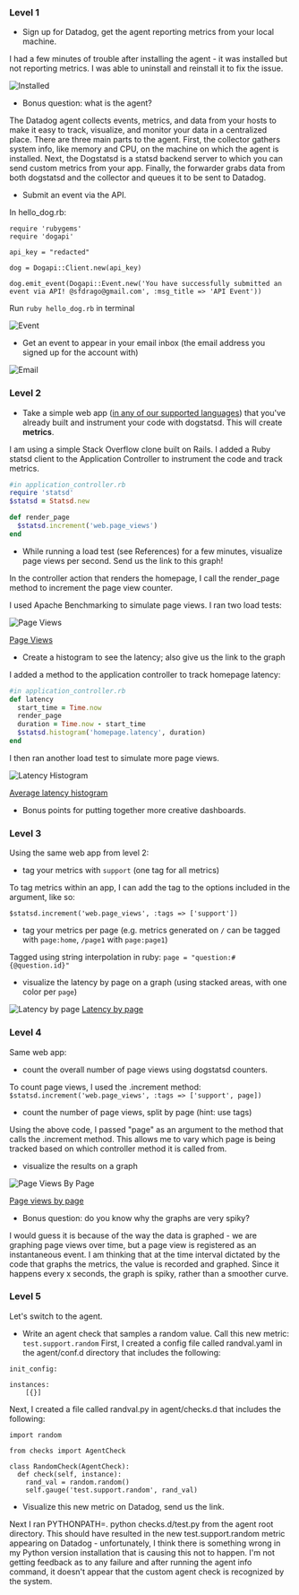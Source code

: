 ### Level 1

* Sign up for Datadog, get the agent reporting metrics from your local machine.

I had a few minutes of trouble after installing the agent - it was installed but not reporting metrics. I was able to uninstall and reinstall it to fix the issue.

![Installed](http://i.imgur.com/0abvaKJ.png "Agent installed")

* Bonus question: what is the agent?

The Datadog agent collects events, metrics, and data from your hosts to make it easy to track, visualize, and monitor your data in a centralized place. There are three main parts to the agent. First, the collector gathers system info, like memory and CPU, on the machine on which the agent is installed. Next, the Dogstatsd is a statsd backend server to which you can send custom metrics from your app. Finally, the forwarder grabs data from both dogstatsd and the collector and queues it to be sent to Datadog.

* Submit an event via the API.

In hello_dog.rb:

```
require 'rubygems'
require 'dogapi'

api_key = "redacted"

dog = Dogapi::Client.new(api_key)

dog.emit_event(Dogapi::Event.new('You have successfully submitted an event via API! @sfdrago@gmail.com', :msg_title => 'API Event'))
```

Run `ruby hello_dog.rb` in terminal

![Event](http://i.imgur.com/KmZtIuC.png "Event via Api")

* Get an event to appear in your email inbox (the email address you signed up for the account with)

![Email](http://i.imgur.com/PC7zQN6.png "Email Mention")

### Level 2

* Take a simple web app ([in any of our supported languages](http://docs.datadoghq.com/libraries/)) that you've already built and instrument your code with dogstatsd. This will create **metrics**.

I am using a simple Stack Overflow clone built on Rails. I added a Ruby statsd client to the Application Controller to instrument the code and track metrics.

```ruby
#in application_controller.rb
require 'statsd'
$statsd = Statsd.new

def render_page
  $statsd.increment('web.page_views')
end
```


* While running a load test (see References) for a few minutes, visualize page views per second. Send us the link to this graph!

In the controller action that renders the homepage, I call the render_page method to increment the page view counter.

I used Apache Benchmarking to simulate page views. I ran two load tests:

![Page Views](http://i.imgur.com/PmVsuIH.png "Page Views")

[Page Views](https://app.datadoghq.com/graph/embed?token=c4ff73b1732f108f10212baa55aba5a60af5dfd78025683f83c2be8bd18bc004&height=300&width=600&legend=false)

* Create a histogram to see the latency; also give us the link to the graph

I added a method to the application controller to track homepage latency:

```ruby
#in application_controller.rb
def latency
  start_time = Time.now
  render_page
  duration = Time.now - start_time
  $statsd.histogram('homepage.latency', duration)
end
```

I then ran another load test to simulate more page views.

![Latency Histogram](http://i.imgur.com/WyqXYUi.png "Average Latency Histogram")

[Average latency histogram](https://app.datadoghq.com/graph/embed?token=e7bd4bab9741998196e3be359557a4d0a314c1b33a19fb90339abfc151edf1b3&height=300&width=600&legend=false)

* Bonus points for putting together more creative dashboards.

### Level 3

Using the same web app from level 2:
* tag your metrics with `support` (one tag for all metrics)

To tag metrics within an app, I can add the tag to the options included in the argument, like so:

`$statsd.increment('web.page_views', :tags => ['support'])`

* tag your metrics per page (e.g. metrics generated on `/` can be tagged with `page:home`, `/page1` with  `page:page1`)

Tagged using string interpolation in ruby: `page = "question:#{@question.id}"`

* visualize the latency by page on a graph (using stacked areas, with one color per `page`)

![Latency by page](http://i.imgur.com/Tt9wDzq.png "Average latency by page")
[Latency by page](https://app.datadoghq.com/graph/embed?token=e7eae13f035e6dc52cdfc9d662edb8f54e623dd5fd5e64b698f0fcdb7cd3eaf0&height=300&width=600&legend=true)

### Level 4

Same web app:
* count the overall number of page views using dogstatsd counters.

To count page views, I used the .increment method: `$statsd.increment('web.page_views', :tags => ['support', page])`

* count the number of page views, split by page (hint: use tags)

Using the above code, I passed "page" as an argument to the method that calls the .increment method. This allows me to vary which page is being tracked based on which controller method it is called from.

* visualize the results on a graph

![Page Views By Page](http://i.imgur.com/ZDR5fdQ.png "Page views by page")

[Page views by page](https://app.datadoghq.com/graph/embed?token=a79451323814f3c9a39f4cea352f2b68af95c809174c543827aff9e825922105&height=300&width=600&legend=true)

* Bonus question: do you know why the graphs are very spiky?

I would guess it is because of the way the data is graphed - we are graphing page views over time, but a page view is registered as an instantaneous event. I am thinking that at the time interval dictated by the code that graphs the metrics, the value is recorded and graphed. Since it happens every x seconds, the graph is spiky, rather than a smoother curve.

### Level 5

Let's switch to the agent.

* Write an agent check that samples a random value. Call this new metric: `test.support.random`
First, I created a config file called randval.yaml in the agent/conf.d directory that includes the following:

```
init_config:

instances:
    [{}]
```

Next, I created a file called randval.py in agent/checks.d that includes the following:

```
import random

from checks import AgentCheck

class RandomCheck(AgentCheck):
  def check(self, instance):
    rand_val = random.random()
    self.gauge('test.support.random', rand_val)
```
* Visualize this new metric on Datadog, send us the link.

Next I ran PYTHONPATH=. python checks.d/test.py from the agent root directory. This should have resulted in the new test.support.random metric appearing on Datadog - unfortunately, I think there is something wrong in my Python version installation that is causing this not to happen. I'm not getting feedback as to any failure and after running the agent info command, it doesn't appear that the custom agent check is recognized by the system.

